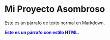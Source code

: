 # Mi Proyecto Asombroso

Este es un párrafo de texto normal en Markdown.

<p style="color:blue; font-weight:bold;">Este es un párrafo con estilo HTML.</p>